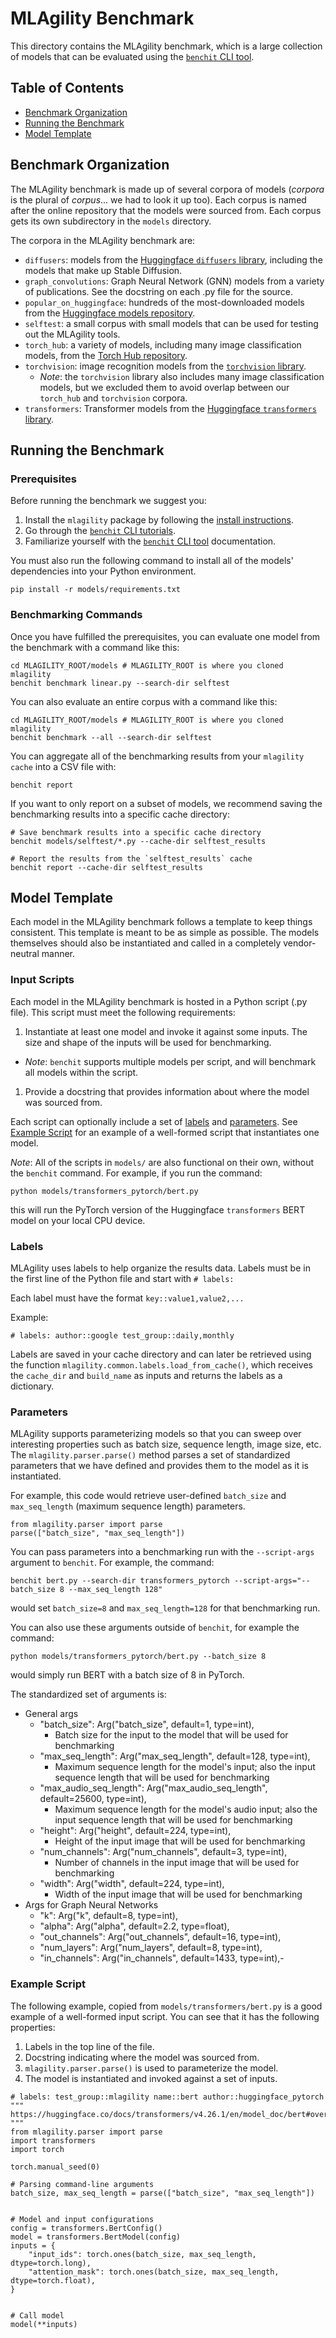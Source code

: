 # MLAgility Benchmark

This directory contains the MLAgility benchmark, which is a large collection of models that can be evaluated using the [`benchit` CLI tool](https://github.com/groq/mlagility/blob/main/docs/benchit_user_guide.md).

## Table of Contents

- [Benchmark Organization](#benchmark-organization)
- [Running the Benchmark](#running-the-benchmark)
- [Model Template](#model-template)

## Benchmark Organization

The MLAgility benchmark is made up of several corpora of models (_corpora_ is the plural of _corpus_... we had to look it up too). Each corpus is named after the online repository that the models were sourced from. Each corpus gets its own subdirectory in the `models` directory. 

The corpora in the MLAgility benchmark are:
- `diffusers`: models from the [Huggingface `diffusers` library](https://huggingface.co/docs/diffusers/index), including the models that make up Stable Diffusion.
- `graph_convolutions`: Graph Neural Network (GNN) models from a variety of publications. See the docstring on each .py file for the source.
- `popular_on_huggingface`: hundreds of the most-downloaded models from the [Huggingface models repository](https://huggingface.co/models).
- `selftest`: a small corpus with small models that can be used for testing out the MLAgility tools.
- `torch_hub`: a variety of models, including many image classification models, from the [Torch Hub repository](https://github.com/pytorch/hub).
- `torchvision`: image recognition models from the [`torchvision` library](https://pytorch.org/vision/stable/index.html).
  - _Note_: the `torchvision` library also includes many image classification models, but we excluded them to avoid overlap between our `torch_hub` and `torchvision` corpora.
- `transformers`: Transformer models from the [Huggingface `transformers` library](https://huggingface.co/docs/transformers/index).

## Running the Benchmark

### Prerequisites

Before running the benchmark we suggest you:
1. Install the `mlagility` package by following the [install instructions](https://github.com/groq/mlagility/tree/main/docs/install.md).
1. Go through the [`benchit` CLI tutorials](https://github.com/groq/mlagility/tree/main/examples/cli/readme.md).
1. Familiarize yourself with the [`benchit` CLI tool](https://github.com/groq/mlagility/blob/main/docs/benchit_user_guide.md) documentation.

You must also run the following command to install all of the models' dependencies into your Python environment.

`pip install -r models/requirements.txt`

### Benchmarking Commands

Once you have fulfilled the prerequisites, you can evaluate one model from the benchmark with a command like this:

```
cd MLAGILITY_ROOT/models # MLAGILITY_ROOT is where you cloned mlagility
benchit benchmark linear.py --search-dir selftest
```

You can also evaluate an entire corpus with a command like this:
```
cd MLAGILITY_ROOT/models # MLAGILITY_ROOT is where you cloned mlagility
benchit benchmark --all --search-dir selftest
```

You can aggregate all of the benchmarking results from your `mlagility cache` into a CSV file with:

```
benchit report
```

If you want to only report on a subset of models, we recommend saving the benchmarking results into a specific cache directory:

```
# Save benchmark results into a specific cache directory
benchit models/selftest/*.py --cache-dir selftest_results

# Report the results from the `selftest_results` cache
benchit report --cache-dir selftest_results
```

## Model Template

Each model in the MLAgility benchmark follows a template to keep things consistent. This template is meant to be as simple as possible. The models themselves should also be instantiated and called in a completely vendor-neutral manner.

### Input Scripts

Each model in the MLAgility benchmark is hosted in a Python script (.py file). This script must meet the following requirements:
1. Instantiate at least one model and invoke it against some inputs. The size and shape of the inputs will be used for benchmarking.
  - _Note_: `benchit` supports multiple models per script, and will benchmark all models within the script.
1. Provide a docstring that provides information about where the model was sourced from.

Each script can optionally include a set of [labels](#labels) and [parameters](#parameters). See [Example Script](#example-script) for an example of a well-formed script that instantiates one model.

_Note_: All of the scripts in `models/` are also functional on their own, without the `benchit` command. For example, if you run the command:

```
python models/transformers_pytorch/bert.py
```

this will run the PyTorch version of the Huggingface `transformers` BERT model on your local CPU device.

### Labels

MLAgility uses labels to help organize the results data. Labels must be in the first line of the Python file and start with `# labels: `

Each label must have the format `key::value1,value2,...`

Example:

```
# labels: author::google test_group::daily,monthly
```
     
Labels are saved in your cache directory and can later be retrieved using the function `mlagility.common.labels.load_from_cache()`, which receives the `cache_dir` and `build_name` as inputs and returns the labels as a dictionary. 

### Parameters

MLAgility supports parameterizing models so that you can sweep over interesting properties such as batch size, sequence length, image size, etc. The `mlagility.parser.parse()` method parses a set of standardized parameters that we have defined and provides them to the model as it is instantiated.

For example, this code would retrieve user-defined `batch_size` and `max_seq_length` (maximum sequence length) parameters.

```
from mlagility.parser import parse
parse(["batch_size", "max_seq_length"])
```

You can pass parameters into a benchmarking run with the `--script-args` argument to `benchit`. For example, the command:

```
benchit bert.py --search-dir transformers_pytorch --script-args="--batch_size 8 --max_seq_length 128"
```

would set `batch_size=8` and `max_seq_length=128` for that benchmarking run.

You can also use these arguments outside of `benchit`, for example the command:

```
python models/transformers_pytorch/bert.py --batch_size 8
```

would simply run BERT with a batch size of 8 in PyTorch.


The standardized set of arguments is:

- General args
    - "batch_size": Arg("batch_size", default=1, type=int),
        - Batch size for the input to the model that will be used for benchmarking
    - "max_seq_length": Arg("max_seq_length", default=128, type=int),
        - Maximum sequence length for the model's input; also the input sequence length that will be used for benchmarking
    - "max_audio_seq_length": Arg("max_audio_seq_length", default=25600, type=int),
        - Maximum sequence length for the model's audio input; also the input sequence length that will be used for benchmarking
    - "height": Arg("height", default=224, type=int),
        - Height of the input image that will be used for benchmarking
    - "num_channels": Arg("num_channels", default=3, type=int),
        - Number of channels in the input image that will be used for benchmarking
    - "width": Arg("width", default=224, type=int),
        - Width of the input image that will be used for benchmarking
- Args for Graph Neural Networks
    - "k": Arg("k", default=8, type=int),
    - "alpha": Arg("alpha", default=2.2, type=float),
    - "out_channels": Arg("out_channels", default=16, type=int),
    - "num_layers": Arg("num_layers", default=8, type=int),
    - "in_channels": Arg("in_channels", default=1433, type=int),- 

### Example Script

The following example, copied from `models/transformers/bert.py` is a good example of a well-formed input script. You can see that it has the following properties:

1. Labels in the top line of the file.
1. Docstring indicating where the model was sourced from.
1. `mlagility.parser.parse()` is used to parameterize the model.
1. The model is instantiated and invoked against a set of inputs.

```
# labels: test_group::mlagility name::bert author::huggingface_pytorch
"""
https://huggingface.co/docs/transformers/v4.26.1/en/model_doc/bert#overview
"""
from mlagility.parser import parse
import transformers
import torch

torch.manual_seed(0)

# Parsing command-line arguments
batch_size, max_seq_length = parse(["batch_size", "max_seq_length"])


# Model and input configurations
config = transformers.BertConfig()
model = transformers.BertModel(config)
inputs = {
    "input_ids": torch.ones(batch_size, max_seq_length, dtype=torch.long),
    "attention_mask": torch.ones(batch_size, max_seq_length, dtype=torch.float),
}


# Call model
model(**inputs)
```
